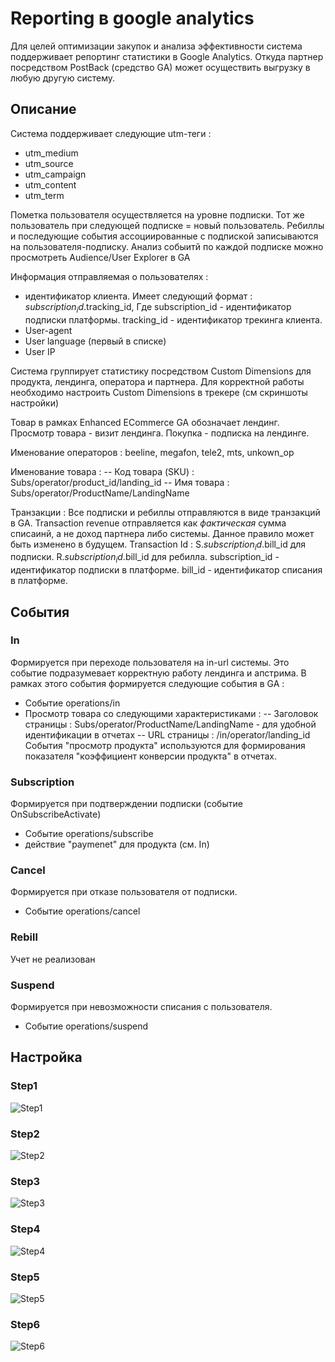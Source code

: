 # Reporting в google analytics

Для целей оптимизации закупок и анализа эффективности система поддерживает репортинг статистики в Google Analytics. Откуда партнер посредством PostBack (средство GA) может осуществить выгрузку в любую другую систему.

## Описание

Система поддерживает следующие utm-теги : 
- utm_medium
- utm_source
- utm_campaign
- utm_content
- utm_term

Пометка пользователя осуществляется на уровне подписки. Тот же пользователь при следующей подписке = новый пользователь.
Ребиллы и последующие события ассоциированные с подпиской записываются на пользователя-подписку.
Анализ собыитй по каждой подписке можно просмотреть Audience/User Explorer в GA

Информация отправляемая о пользователях : 

- идентификатор клиента. Имеет следующий формат : $subscription_id.$tracking_id, Где subscription_id - идентификатор подписки платформы.  tracking_id - идентификатор трекинга клиента.
- User-agent
- User language (первый в списке)
- User IP



Система группирует статистику посредством Custom Dimensions для продукта, лендинга, оператора и партнера. Для корректной работы необходимо настроить Custom Dimensions в трекере (см скриншоты настройки)

Товар в рамках Enhanced ECommerce  GA обозначает лендинг. Просмотр товара - визит лендинга. Покупка - подписка на лендинге.


Именование операторов : beeline, megafon, tele2, mts, unkown_op 

Именование товара : 
-- Код товара (SKU) : Subs/operator/product_id/landing_id
-- Имя товара : Subs/operator/ProductName/LandingName

Транзакции : 
Все подписки и ребиллы отправляются в виде транзакций в GA. 
Transaction revenue отправляется как _фактическая_ сумма списаинй, а не доход партнера либо системы. Данное правило может быть изменено в будущем.
Transaction Id : 
S.$subscription_id.$bill_id для подписки.
R.$subscription_id.$bill_id для ребилла.
subscription_id - идентификатор подписки в платформе.
bill_id - идентификатор списания в платформе.



## События

### In  

Формируется при переходе пользователя на in-url системы. Это событие подразумевает корректную работу лендинга и апстрима. В рамках этого события формируется следующие события в GA : 
- Событие operations/in
- Просмотр товара со следующими характеристиками : 
-- Заголовок страницы : Subs/operator/ProductName/LandingName - для удобной идентификации в отчетах
-- URL страницы : /in/operator/landing_id
События "просмотр продукта" используются для формирования показателя "коэффициент конверсии продукта" в отчетах.

### Subscription

Формируется при подтверждении подписки (событие OnSubscribeActivate)
- Событие operations/subscribe
- действие "paymenet" для продукта (см. In) 

### Cancel

Формируется при отказе пользователя от подписки. 
- Событие operations/cancel

### Rebill 
Учет не реализован

### Suspend

Формируется при невозможности списания с пользователя.
- Событие operations/suspend


## Настройка

### Step1
![Step1](https://raw.githubusercontent.com/paymobpro/api/master/img/step1.png "Step 1")

### Step2
![Step2](https://raw.githubusercontent.com/paymobpro/api/master/img/step1.png "Step 2")

### Step3
![Step3](https://raw.githubusercontent.com/paymobpro/api/master/img/step1.png "Step 3")

### Step4
![Step4](https://raw.githubusercontent.com/paymobpro/api/master/img/step1.png "Step 4")

### Step5
![Step5](https://raw.githubusercontent.com/paymobpro/api/master/img/step1.png "Step 5")

### Step6
![Step6](https://raw.githubusercontent.com/paymobpro/api/master/img/step1.png "Step 6")

